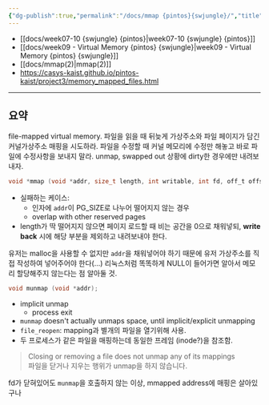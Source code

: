 ```yaml
---
{"dg-publish":true,"permalink":"/docs/mmap {pintos}{swjungle}/","title":"mmap {pintos}{swjungle}"}
---
```


- [[docs/week07-10 {swjungle} {pintos}\|week07-10 {swjungle} {pintos}]]
- [[docs/week09 - Virtual Memory {pintos} {swjungle}\|week09 - Virtual Memory {pintos} {swjungle}]]
- [[docs/mmap(2)\|mmap(2)]]
- <https://casys-kaist.github.io/pintos-kaist/project3/memory_mapped_files.html>
___

## 요약

file-mapped virtual memory. 파일을 읽을 때 뒤늦게 가상주소와 파일 페이지가 담긴 커널가상주소 매핑을 시도하라. 파일을 수정할 때 커널 메모리에 수정만 해놓고 바로 파일에 수정사항을 보내지 말라. unmap, swapped out 상황에 dirty한 경우에만 내려보내자.

```c
void *mmap (void *addr, size_t length, int writable, int fd, off_t offset);
```

- 실패하는 케이스:
	- 인자에 `addr`이 PG_SIZE로 나누어 떨어지지 않는 경우
	- overlap with other reserved pages
- length가 딱 떨어지지 않으면 페이지 로드할 때 비는 공간을 0으로 채워넣되, **write back** 시에 해당 부분을 제외하고 내려보내야 한다.

유저는 malloc을 사용할 수 없지만 `addr`을 채워넣어야 하기 때문에 유저 가상주소를 직접 작성하여 넣어주어야 한다(...) 리눅스처럼 똑똑하게 NULL이 들어가면 알아서 메모리 할당해주지 않는다는 점 알아둘 것.

```c
void munmap (void *addr);
```

- implicit unmap
	- process exit
- `munmap` doesn't actually unmaps space, until implicit/explicit unmapping
- `file_reopen`: mapping과 별개의 파일을 열기위해 사용.
- 두 프로세스가 같은 파일을 매핑하는데 동일한 프레임 (inode?)을 참조함.

> Closing or removing a file does not unmap any of its mappings  
> 파일을 닫거나 지우는 행위가 unmap을 하지 않습니다.

fd가 닫혀있어도 `munmap`을 호출하지 않는 이상, mmapped address에 매핑은 살아있구나
